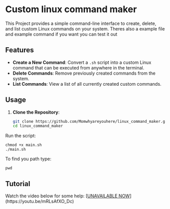 # Custom linux command maker

This Project provides a simple command-line interface to create, delete, and list custom Linux commands on your system.
Theres also a example file and example command if you want you can test it out

## Features

- **Create a New Command**: Convert a `.sh` script into a custom Linux command that can be executed from anywhere in the terminal.
- **Delete Commands**: Remove previously created commands from the system.
- **List Commands**: View a list of all currently created custom commands.


## Usage

1. **Clone the Repository**:
   ```bash
   git clone https://github.com/Momwhyareyouhere/linux_command_maker.git
   cd linux_command_maker
   ```
Run the script:
```
chmod +x main.sh
./main.sh
```

To find you path type:
```
pwd
```


## Tutorial
Watch the video below for some help:
[[UNAVAILABLE NOW]([https://youtu.be/mRLsAfXO_Dc](https://youtu.be/mRLsAfXO_Dc))](https://youtu.be/mRLsAfXO_Dc)





